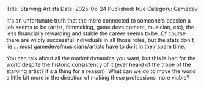 Title: Starving Artists
Date: 2025-06-24
Published: true 
Category: Gamedev

It's an unfortunate truth that the more connected to someone's passion a job seems to be (artist, filmmaking, game development, musician, etc), the less financially rewarding and stable the career seems to be. Of course there are wildly successful individuals in all those roles, but the stats don't lie ... most gamedevs/musicians/artists have to do it in their spare time.

You can talk about all the market dynamics you want, but this is bad for the world despite the historic consistency of it (ever heard of the trope of the starving artist? it's a thing for a reason). What can we do to move the world a little bit more in the direction of making these professions more viable?